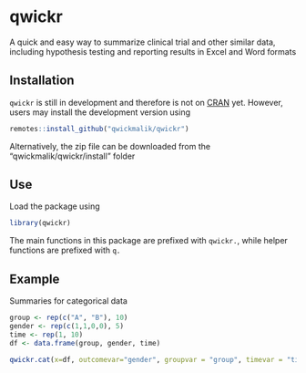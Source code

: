 
<!-- README.md is generated from README.Rmd. Please edit that file -->

# qwickr

A quick and easy way to summarize clinical trial and other similar data,
including hypothesis testing and reporting results in Excel and Word
formats

## Installation

`qwickr` is still in development and therefore is not on
[CRAN](https://CRAN.R-project.org) yet. However, users may install the
development version using

``` r
remotes::install_github("qwickmalik/qwickr")
```

Alternatively, the zip file can be downloaded from the
“qwickmalik/qwickr/install” folder

## Use

Load the package using

``` r
library(qwickr)
```

The main functions in this package are prefixed with `qwickr.`, while
helper functions are prefixed with `q.`

## Example

Summaries for categorical data

``` r
group <- rep(c("A", "B"), 10)
gender <- rep(c(1,1,0,0), 5)
time <- rep(1, 10)
df <- data.frame(group, gender, time)

qwickr.cat(x=df, outcomevar="gender", groupvar = "group", timevar = "time")
```
